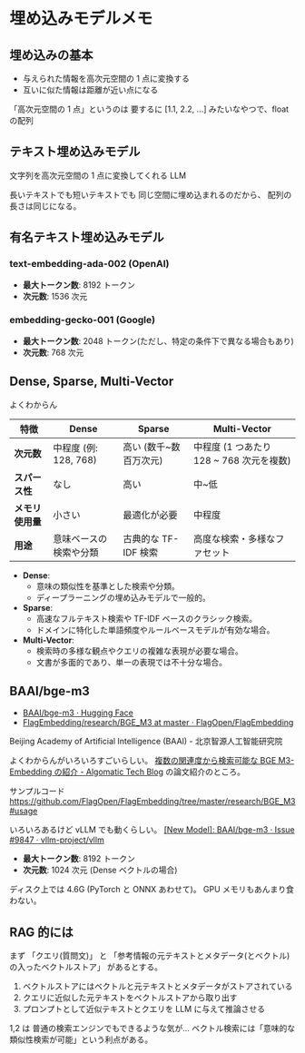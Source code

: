 # 埋め込みモデルメモ

## 埋め込みの基本

- 与えられた情報を高次元空間の 1 点に変換する
- 互いに似た情報は距離が近い点になる

「高次元空間の 1 点」というのは
要するに [1.1, 2.2, ...] みたいなやつで、float の配列

## テキスト埋め込みモデル

文字列を高次元空間の 1 点に変換してくれる LLM

長いテキストでも短いテキストでも
同じ空間に埋め込まれるのだから、
配列の長さは同じになる。

## 有名テキスト埋め込みモデル

### text-embedding-ada-002 (OpenAI)

- **最大トークン数**: 8192 トークン
- **次元数**: 1536 次元

### embedding-gecko-001 (Google)

- **最大トークン数**: 2048 トークン(ただし、特定の条件下で異なる場合もあり)
- **次元数**: 768 次元

## Dense, Sparse, Multi-Vector

よくわからん

| **特徴**         | **Dense**              | **Sparse**             | **Multi-Vector**                         |
| ---------------- | ---------------------- | ---------------------- | ---------------------------------------- |
| **次元数**       | 中程度 (例: 128, 768)  | 高い (数千~数百万次元) | 中程度 (1 つあたり 128 ~ 768 次元を複数) |
| **スパース性**   | なし                   | 高い                   | 中~低                                    |
| **メモリ使用量** | 小さい                 | 最適化が必要           | 中程度                                   |
| **用途**         | 意味ベースの検索や分類 | 古典的な TF-IDF 検索   | 高度な検索・多様なファセット             |

- **Dense**:
  - 意味の類似性を基準とした検索や分類。
  - ディープラーニングの埋め込みモデルで一般的。
- **Sparse**:
  - 高速なフルテキスト検索や TF-IDF ベースのクラシック検索。
  - ドメインに特化した単語頻度やルールベースモデルが有効な場合。
- **Multi-Vector**:
  - 検索時の多様な観点やクエリの複雑な表現が必要な場合。
  - 文書が多面的であり、単一の表現では不十分な場合。

## BAAI/bge-m3

- [BAAI/bge-m3 · Hugging Face](https://huggingface.co/BAAI/bge-m3)
- [FlagEmbedding/research/BGE_M3 at master · FlagOpen/FlagEmbedding](https://github.com/FlagOpen/FlagEmbedding/tree/master/research/BGE_M3)

Beijing Academy of Artificial Intelligence (BAAI) - 北京智源人工智能研究院

よくわからんがいろいろすごいらしい。
[複数の関連度から検索可能な BGE M3-Embedding の紹介 - Algomatic Tech Blog](https://tech.algomatic.jp/entry/papers/retrieval/chen-24-bgem3)
の論文紹介のところ。

サンプルコード
<https://github.com/FlagOpen/FlagEmbedding/tree/master/research/BGE_M3#usage>

いろいろあるけど vLLM でも動くらしい。
[[New Model]: BAAI/bge-m3 · Issue #9847 · vllm-project/vllm](https://github.com/vllm-project/vllm/issues/9847)

- **最大トークン数**: 8192 トークン
- **次元数**: 1024 次元 (Dense ベクトルの場合)

ディスク上では 4.6G (PyTorch と ONNX あわせて)。
GPU メモリもあんまり食わない。

## RAG 的には

まず
「クエリ(質問文)」
と
「参考情報の元テキストとメタデータ(とベクトル)の入ったベクトルストア」
があるとする。

1. ベクトルストアにはベクトルと元テキストとメタデータがストアされている
2. クエリに近似した元テキストをベクトルストアから取り出す
3. プロンプトとして近似テキストとクエリを LLM に与えて推論させる

1,2 は 普通の検索エンジンでもできるような気が...
ベクトル検索には「意味的な類似性検索が可能」という利点がある。
